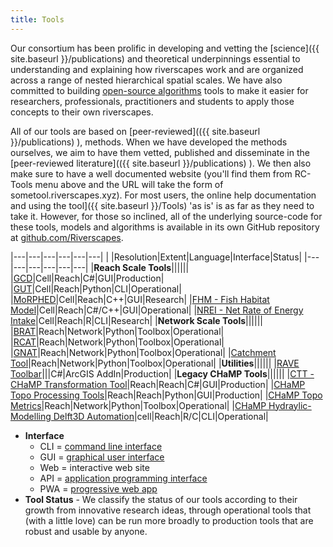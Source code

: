 ```yaml
---
title: Tools
---
```


Our consortium has been prolific in developing and vetting the [science]({{ site.baseurl }}/publications) and theoretical underpinnings essential to understanding and explaining how riverscapes work and are organized across a range of nested hierarchical spatial scales. We have also committed to building [open-source algorithms](https://github.com/Riverscapes) <i class="fa fa-github" aria-hidden="true"></i> tools to make it easier for researchers, professionals, practitioners and students to apply those concepts to their own riverscapes. 

All of our tools are based on [peer-reviewed](({{ site.baseurl }}/publications) ), methods. When we have developed the methods ourselves, we aim to have them vetted, published and disseminate in the [peer-reviewed literature](({{ site.baseurl }}/publications) ). We then also make sure to have a well documented website (you'll find them from RC-Tools menu above and the URL will take the form of sometool.riverscapes.xyz). For most users, the online help documentation and using the tool]({{ site.baseurl }}/Tools)  'as is' is as far as they need to take it. However, for those so inclined, all of the underlying source-code for these tools, models and algorithms is available in its own GitHub repository at [github.com/Riverscapes](https://github.com/Riverscapes).

|---|---|---|---|---|---|
| |Resolution|Extent|Language|Interface|Status|
|---|---|---|---|---|---|
|**Reach Scale Tools**||||||
|[GCD](http://gcd.riverscapes.xyz/)|Cell|Reach|C#|GUI|Production|
|[GUT](http://gut.riverscapes.xyz/)|Cell|Reach|Python|CLI|Operational|
|[MoRPHED](http://morphed.joewheaton.org/)|Cell|Reach|C++|GUI|Research|
|[FHM - Fish Habitat Model](http://habitat.northarrowresearch.com/)|Cell|Reach|C#/C++|GUI|Operational|
|[NREI - Net Rate of Energy Intake](https://github.com/Riverscapes/NREI)|Cell|Reach|R|CLI|Research|
|**Network Scale Tools**||||||
|[BRAT](http://brat.riverscapes.xyz/)|Reach|Network|Python|Toolbox|Operational|
|[RCAT](http://rcat.riverscapes.xyz/)|Reach|Network|Python|Toolbox|Operational|
|[GNAT](http://gnat.riverscapes.xyz/)|Reach|Network|Python|Toolbox|Operational|
|[Catchment Tool](https://riverscapes.github.io/CatchmentTool/)|Reach|Network|Python|Toolbox|Operational|
|**Utilities**||||||
|[RAVE Toolbar](http://rave.riverscapes.xyz)|||C#|ArcGIS AddIn|Production|
|**Legacy CHaMP Tools**||||||
|[CTT - CHaMP Transformation Tool](http://ctt.riverscapes.xyz/index.html)|Reach|Reach|C#|GUI|Production|
|[CHaMP Topo Processing Tools](http://champtools.northarrowresearch.com/)|Reach|Reach|Python|GUI|Production|
|[CHaMP Topo Metrics](https://github.com/SouthForkResearch/CHaMP_Metrics/wiki)|Reach|Network|Python|Toolbox|Operational|
|[CHaMP Hydraylic-Modelling Delft3D Automation](https://github.com/SouthForkResearch/Hydraulic-Modeling/wiki)|cell|Reach|R/C|CLI|Operational|

* **Interface**
    * CLI = [command line interface](https://en.wikipedia.org/wiki/Command-line_interface)
    * GUI = [graphical user interface](https://en.wikipedia.org/wiki/Graphical_user_interface)
    * Web = interactive web site
    * API = [application programming interface](https://en.wikipedia.org/wiki/Application_programming_interface)
    * PWA = [progressive web app](https://en.wikipedia.org/wiki/Progressive_web_application)
* **Tool Status** - We classify the status of our tools according to their growth from innovative research ideas, through operational tools that (with a little love) can be run more broadly to production tools that are robust and usable by anyone.